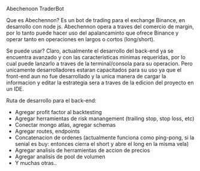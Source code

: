 Abechenoon TraderBot

Que es Abechennon?
Es un bot de trading para el exchange Binance, en desarrollo con node js. Abechennon opera a traves del comercio de margin, por lo tanto puede hacer uso del apalancaminto que ofrece Binance y operar tanto en operaciones en largos o cortos (long/short).

Se puede usar?
Claro, actualmente el desarrollo del back-end ya se encuentra avanzado y con las caracteristicas minimas requeridas, por lo cual puede lanzarlo a traves de la terminal/consola para su operacion. Pero unicamente desarrolladores estaran capacitados para su uso ya que el front-end aun no fue desarrollado y la unica manera de cargar la informacion y editar la estrategia sera a traves de la edicion del proyecto en un IDE.

Ruta de desarrollo para el back-end: 
* Agregar profit factor al backtesting
* Agregar herramientas de risk manangement (trailing stop, stop loss, etc)
* Conectar mongo atlas, agregar schemas
* Agregar routes, endpoints
* Concatenacion de ordenes (actualmente funciona como ping-pong, si la senial es buy: entonces cierra el short y abre el long en la misma vela)
* Agregar analisis de herramientas de accion de precios
* Agregar analisis de pool de volumen
* Y muchas otras..
